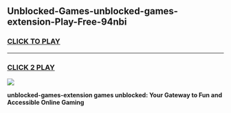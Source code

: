 
## Unblocked-Games-unblocked-games-extension-Play-Free-94nbi
<h3>
<a href="https://premium76.site?title=unblocked-games-extension&ref=15A">CLICK TO PLAY</a></h3>
<hr>

<h3>
<a href="https://premium76.site?title=unblocked-games-extension&ref=15A">CLICK 2 PLAY</a>
  
</h3>

<a href="https://premium76.site?title=unblocked-games-extension&ref=15A"><img src="https://clearcache.store/games.png"></a>


**unblocked-games-extension games unblocked: Your Gateway to Fun and Accessible Online Gaming**
